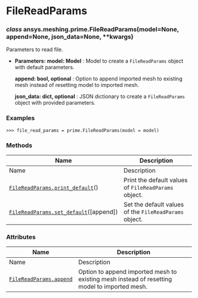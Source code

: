 # FileReadParams

<a id="ansys.meshing.prime.FileReadParams"></a>

### *class* ansys.meshing.prime.FileReadParams(model=None, append=None, json_data=None, \*\*kwargs)

Parameters to read file.

* **Parameters:**
  **model: Model**
  : Model to create a `FileReadParams` object with default parameters.

  **append: bool, optional**
  : Option to append imported mesh to existing mesh instead of resetting model to imported mesh.

  **json_data: dict, optional**
  : JSON dictionary to create a `FileReadParams` object with provided parameters.

### Examples

```pycon
>>> file_read_params = prime.FileReadParams(model = model)
```

<!-- !! processed by numpydoc !! -->

### Methods

| Name | Description |
|--------------------------------------------------------------------------------------------------------------------------------------------|--------------------------------------------------------|
| Name | Description |
| [`FileReadParams.print_default`](ansys.meshing.prime.FileReadParams.print_default.md#ansys.meshing.prime.FileReadParams.print_default)()   | Print the default values of `FileReadParams` object.   |
| [`FileReadParams.set_default`](ansys.meshing.prime.FileReadParams.set_default.md#ansys.meshing.prime.FileReadParams.set_default)([append]) | Set the default values of the `FileReadParams` object. |

### Attributes

| Name | Description |
|---------------------------------------------------------------------------------------------------------------------|------------------------------------------------------------------------------------------------|
| Name | Description |
| [`FileReadParams.append`](ansys.meshing.prime.FileReadParams.append.md#ansys.meshing.prime.FileReadParams.append)   | Option to append imported mesh to existing mesh instead of resetting model to imported mesh.   |
<!-- vale on -->